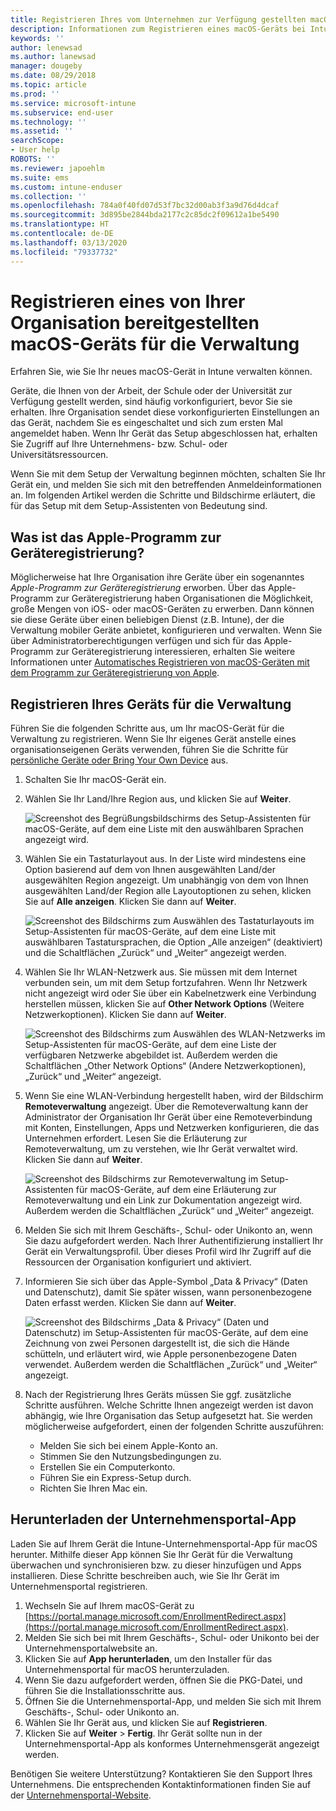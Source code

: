```yaml
---
title: Registrieren Ihres vom Unternehmen zur Verfügung gestellten macOS-Geräts für die Verwaltung | Microsoft-Dokumentation
description: Informationen zum Registrieren eines macOS-Geräts bei Intune, das von Ihrer Organisation erworben und bereitgestellt wurde.
keywords: ''
author: lenewsad
ms.author: lanewsad
manager: dougeby
ms.date: 08/29/2018
ms.topic: article
ms.prod: ''
ms.service: microsoft-intune
ms.subservice: end-user
ms.technology: ''
ms.assetid: ''
searchScope:
- User help
ROBOTS: ''
ms.reviewer: japoehlm
ms.suite: ems
ms.custom: intune-enduser
ms.collection: ''
ms.openlocfilehash: 784a0f40fd07d53f7bc32d00ab3f3a9d76d4dcaf
ms.sourcegitcommit: 3d895be2844bda2177c2c85dc2f09612a1be5490
ms.translationtype: HT
ms.contentlocale: de-DE
ms.lasthandoff: 03/13/2020
ms.locfileid: "79337732"
---
```

# <a name="enroll-your-organization-provided-macos-device-in-management"></a>Registrieren eines von Ihrer Organisation bereitgestellten macOS-Geräts für die Verwaltung

Erfahren Sie, wie Sie Ihr neues macOS-Gerät in Intune verwalten können.  

Geräte, die Ihnen von der Arbeit, der Schule oder der Universität zur Verfügung gestellt werden, sind häufig vorkonfiguriert, bevor Sie sie erhalten. Ihre Organisation sendet diese vorkonfigurierten Einstellungen an das Gerät, nachdem Sie es eingeschaltet und sich zum ersten Mal angemeldet haben. Wenn Ihr Gerät das Setup abgeschlossen hat, erhalten Sie Zugriff auf Ihre Unternehmens- bzw. Schul- oder Universitätsressourcen.

Wenn Sie mit dem Setup der Verwaltung beginnen möchten, schalten Sie Ihr Gerät ein, und melden Sie sich mit den betreffenden Anmeldeinformationen an. Im folgenden Artikel werden die Schritte und Bildschirme erläutert, die für das Setup mit dem Setup-Assistenten von Bedeutung sind.

## <a name="what-is-apple-dep"></a>Was ist das Apple-Programm zur Geräteregistrierung?

Möglicherweise hat Ihre Organisation ihre Geräte über ein sogenanntes *Apple-Programm zur Geräteregistrierung* erworben. Über das Apple-Programm zur Geräteregistrierung haben Organisationen die Möglichkeit, große Mengen von iOS- oder macOS-Geräten zu erwerben. Dann können sie diese Geräte über einen beliebigen Dienst (z.B. Intune), der die Verwaltung mobiler Geräte anbietet, konfigurieren und verwalten. Wenn Sie über Administratorberechtigungen verfügen und sich für das Apple-Programm zur Geräteregistrierung interessieren, erhalten Sie weitere Informationen unter [Automatisches Registrieren von macOS-Geräten mit dem Programm zur Geräteregistrierung von Apple](https://docs.microsoft.com/intune/enrollment/device-enrollment-program-enroll-macos).  

## <a name="get-your-device-managed"></a>Registrieren Ihres Geräts für die Verwaltung

Führen Sie die folgenden Schritte aus, um Ihr macOS-Gerät für die Verwaltung zu registrieren. Wenn Sie Ihr eigenes Gerät anstelle eines organisationseigenen Geräts verwenden, führen Sie die Schritte für [persönliche Geräte oder Bring Your Own Device](enroll-your-device-in-intune-macos-cp.md) aus.  

1. Schalten Sie Ihr macOS-Gerät ein.
2. Wählen Sie Ihr Land/Ihre Region aus, und klicken Sie auf **Weiter**.  

   ![Screenshot des Begrüßungsbildschirms des Setup-Assistenten für macOS-Geräte, auf dem eine Liste mit den auswählbaren Sprachen angezeigt wird.](./media/macos-dep-welcome-1808.png)
3. Wählen Sie ein Tastaturlayout aus. In der Liste wird mindestens eine Option basierend auf dem von Ihnen ausgewählten Land/der ausgewählten Region angezeigt. Um unabhängig von dem von Ihnen ausgewählten Land/der Region alle Layoutoptionen zu sehen, klicken Sie auf **Alle anzeigen**. Klicken Sie dann auf **Weiter**.  

   ![Screenshot des Bildschirms zum Auswählen des Tastaturlayouts im Setup-Assistenten für macOS-Geräte, auf dem eine Liste mit auswählbaren Tastatursprachen, die Option „Alle anzeigen“ (deaktiviert) und die Schaltflächen „Zurück“ und „Weiter“ angezeigt werden.](./media/macos-dep-keyboard-1808.png)  
4. Wählen Sie Ihr WLAN-Netzwerk aus. Sie müssen mit dem Internet verbunden sein, um mit dem Setup fortzufahren. Wenn Ihr Netzwerk nicht angezeigt wird oder Sie über ein Kabelnetzwerk eine Verbindung herstellen müssen, klicken Sie auf **Other Network Options** (Weitere Netzwerkoptionen). Klicken Sie dann auf **Weiter**.  

   ![Screenshot des Bildschirms zum Auswählen des WLAN-Netzwerks im Setup-Assistenten für macOS-Geräte, auf dem eine Liste der verfügbaren Netzwerke abgebildet ist. Außerdem werden die Schaltflächen „Other Network Options“ (Andere Netzwerkoptionen), „Zurück“ und „Weiter“ angezeigt.](./media/macos-dep-wifi-1808.png)  
5. Wenn Sie eine WLAN-Verbindung hergestellt haben, wird der Bildschirm **Remoteverwaltung** angezeigt. Über die Remoteverwaltung kann der Administrator der Organisation Ihr Gerät über eine Remoteverbindung mit Konten, Einstellungen, Apps und Netzwerken konfigurieren, die das Unternehmen erfordert. Lesen Sie die Erläuterung zur Remoteverwaltung, um zu verstehen, wie Ihr Gerät verwaltet wird. Klicken Sie dann auf **Weiter**.  

   ![Screenshot des Bildschirms zur Remoteverwaltung im Setup-Assistenten für macOS-Geräte, auf dem eine Erläuterung zur Remoteverwaltung und ein Link zur Dokumentation angezeigt wird. Außerdem werden die Schaltflächen „Zurück“ und „Weiter“ angezeigt.](./media/macos-dep-remote-management-1-1808.png)  
6. Melden Sie sich mit Ihrem Geschäfts-, Schul- oder Unikonto an, wenn Sie dazu aufgefordert werden. Nach Ihrer Authentifizierung installiert Ihr Gerät ein Verwaltungsprofil. Über dieses Profil wird Ihr Zugriff auf die Ressourcen der Organisation konfiguriert und aktiviert.  
7. Informieren Sie sich über das Apple-Symbol „Data & Privacy“ (Daten und Datenschutz), damit Sie später wissen, wann personenbezogene Daten erfasst werden. Klicken Sie dann auf **Weiter**.  

   ![Screenshot des Bildschirms „Data & Privacy“ (Daten und Datenschutz) im Setup-Assistenten für macOS-Geräte, auf dem eine Zeichnung von zwei Personen dargestellt ist, die sich die Hände schütteln, und erläutert wird, wie Apple personenbezogene Daten verwendet. Außerdem werden die Schaltflächen „Zurück“ und „Weiter“ angezeigt.](./media/macos-dep-apple-data-privacy-1808.png)  
8. Nach der Registrierung Ihres Geräts müssen Sie ggf. zusätzliche Schritte ausführen. Welche Schritte Ihnen angezeigt werden ist davon abhängig, wie Ihre Organisation das Setup aufgesetzt hat. Sie werden möglicherweise aufgefordert, einen der folgenden Schritte auszuführen:
    * Melden Sie sich bei einem Apple-Konto an.
    * Stimmen Sie den Nutzungsbedingungen zu.
    * Erstellen Sie ein Computerkonto.
    * Führen Sie ein Express-Setup durch.
    * Richten Sie Ihren Mac ein.

## <a name="get-the-company-portal-app"></a>Herunterladen der Unternehmensportal-App

Laden Sie auf Ihrem Gerät die Intune-Unternehmensportal-App für macOS herunter. Mithilfe dieser App können Sie Ihr Gerät für die Verwaltung überwachen und synchronisieren bzw. zu dieser hinzufügen und Apps installieren. Diese Schritte beschreiben auch, wie Sie Ihr Gerät im Unternehmensportal registrieren.

1. Wechseln Sie auf Ihrem macOS-Gerät zu [https://portal.manage.microsoft.com/EnrollmentRedirect.aspx](https://portal.manage.microsoft.com/EnrollmentRedirect.aspx).
2. Melden Sie sich bei mit Ihrem Geschäfts-, Schul- oder Unikonto bei der Unternehmensportalwebsite an. 
3. Klicken Sie auf **App herunterladen**, um den Installer für das Unternehmensportal für macOS herunterzuladen.
4. Wenn Sie dazu aufgefordert werden, öffnen Sie die PKG-Datei, und führen Sie die Installationsschritte aus.
5. Öffnen Sie die Unternehmensportal-App, und melden Sie sich mit Ihrem Geschäfts-, Schul- oder Unikonto an.
6. Wählen Sie Ihr Gerät aus, und klicken Sie auf **Registrieren**.
7. Klicken Sie auf **Weiter** > **Fertig**. Ihr Gerät sollte nun in der Unternehmensportal-App als konformes Unternehmensgerät angezeigt werden.

Benötigen Sie weitere Unterstützung? Kontaktieren Sie den Support Ihres Unternehmens. Die entsprechenden Kontaktinformationen finden Sie auf der [Unternehmensportal-Website](https://go.microsoft.com/fwlink/?linkid=2010980).
